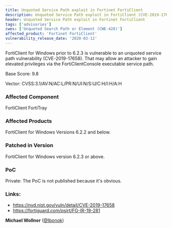 ```yaml
---
title: Unquoted Service Path exploit in Fortinet FortiClient
description: Unquoted Service Path exploit in FortiClient (CVE-2019-17658)
header: Unquoted Service Path exploit in Fortinet FortiClient
tags: ['advisories']
cwes: ['Unquoted Search Path or Element (CWE-428)']
affected_product: 'Fortinet FortiClient'
vulnerability_release_date: '2020-03-12'
---
```

FortiClient for Windows prior to 6.2.3 is vulnerable to an unquoted service path vulnerability (CVE-2019-17658). That may allow an attacker to gain elevated privileges via the FortiClientConsole executable service path.

<!--more-->

Base Score: 9.8

Vector: CVSS:3.1/AV:N/AC:L/PR:N/UI:N/S:U/C:H/I:H/A:H

### Affected Component
FortiClient FortiTray

### Affected Products
FortiClient for Windows Versions 6.2.2 and below.

### Patched in Version
FortiClient for Windows version 6.2.3 or above.

### PoC

Private: The PoC is not published because it's obvious. 

### Links:
- https://nvd.nist.gov/vuln/detail/CVE-2019-17658
- https://fortiguard.com/psirt/FG-IR-19-281

**Michael Wollner** ([@Ibonok](https://github.com/Ibonok))
